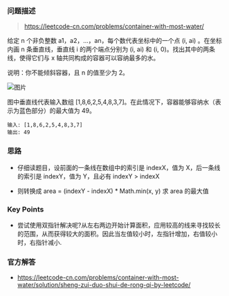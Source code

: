 ### 问题描述

> https://leetcode-cn.com/problems/container-with-most-water/

给定 n 个非负整数 a1，a2，...，an，每个数代表坐标中的一个点 (i, ai) 。在坐标内画 n 条垂直线，垂直线 i 的两个端点分别为 (i, ai) 和 (i, 0)。找出其中的两条线，使得它们与 x 轴共同构成的容器可以容纳最多的水。

说明：你不能倾斜容器，且 n 的值至少为 2。

![图片](https://aliyun-lc-upload.oss-cn-hangzhou.aliyuncs.com/aliyun-lc-upload/uploads/2018/07/25/question_11.jpg)

图中垂直线代表输入数组 [1,8,6,2,5,4,8,3,7]。在此情况下，容器能够容纳水（表示为蓝色部分）的最大值为 49。

```
输入: [1,8,6,2,5,4,8,3,7]
输出: 49
```

### 思路

* 仔细读题目，设前面的一条线在数组中的索引是 indexX，值为 X，后一条线的索引是 indexY，值为 Y，且必有 indexY > indexX

* 则转换成 area = (indexY - indexX) * Math.min(x, y) 求 area 的最大值

### Key Points

* 尝试使用双指针解决呢?从左右两边开始计算面积，应用较高的线来寻找较长的范围，从而获得较大的面积。因此当左值较小时，左指针增加，右值较小时，右指针减小.

### 官方解答

* https://leetcode-cn.com/problems/container-with-most-water/solution/sheng-zui-duo-shui-de-rong-qi-by-leetcode/